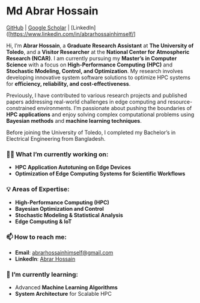 # Md Abrar Hossain  
[GitHub](https://github.com/AbrarHossainHimself) | [Google Scholar](https://scholar.google.com/citations?user=NSkFoF4AAAAJ&hl=en) | [LinkedIn]([https://www.linkedin.com/in/abrarhossainhimself/]

Hi, I’m **Abrar Hossain**, a **Graduate Research Assistant** at **The University of Toledo**, and a **Visitor Researcher** at the **National Center for Atmospheric Research (NCAR)**. I am currently pursuing my **Master’s in Computer Science** with a focus on **High-Performance Computing (HPC)** and **Stochastic Modeling, Control, and Optimization**. My research involves developing innovative system software solutions to optimize HPC systems for **efficiency, reliability, and cost-effectiveness**.

Previously, I have contributed to various research projects and published papers addressing real-world challenges in edge computing and resource-constrained environments. I’m passionate about pushing the boundaries of **HPC applications** and enjoy solving complex computational problems using **Bayesian methods** and **machine learning techniques**.

Before joining the University of Toledo, I completed my Bachelor’s in Electrical Engineering from Bangladesh.

### 👨‍💻 What I’m currently working on:
- **HPC Application Autotuning on Edge Devices**  
- **Optimization of Edge Computing Systems for Scientific Workflows**

### 💡 Areas of Expertise:
- **High-Performance Computing (HPC)**
- **Bayesian Optimization and Control**
- **Stochastic Modeling & Statistical Analysis**
- **Edge Computing & IoT**

### 📫 How to reach me:
- **Email**: abrarhossainhimself@gmail.com 
- **LinkedIn**: [Abrar Hossain](https://www.linkedin.com/in/abrarhossainhimself/)

### 🔭 I’m currently learning:
- Advanced **Machine Learning Algorithms**  
- **System Architecture** for Scalable HPC  



